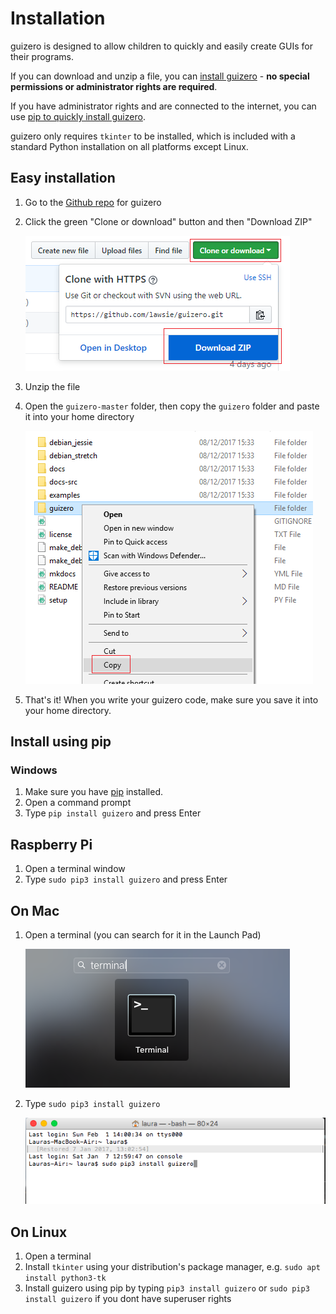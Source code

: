 # Installation

guizero is designed to allow children to quickly and easily create GUIs for their programs.

If you can download and unzip a file, you can [install guizero](#easy-installation) - **no special permissions or administrator rights are required**.

If you have administrator rights and are connected to the internet, you can use [pip to quickly install guizero](#install-using-pip).

guizero only requires `tkinter` to be installed, which is included with a standard Python installation on all platforms except Linux.

## Easy installation

1. Go to the [Github repo](https://github.com/lawsie/guizero) for guizero

2. Click the green "Clone or download" button and then "Download ZIP"

    ![Download the zip](images/download-zip.png)

3. Unzip the file

4. Open the `guizero-master` folder, then copy the `guizero` folder and paste it into your home directory

    ![Copy the guizero folder](images/copy-guizero.png)

5. That's it! When you write your guizero code, make sure you save it into your home directory.

## Install using pip

### Windows

1. Make sure you have [pip](https://projects.raspberrypi.org/en/projects/using-pip-on-windows) installed.
2. Open a command prompt
3. Type `pip install guizero` and press Enter

## Raspberry Pi

1. Open a terminal window
2. Type `sudo pip3 install guizero` and press Enter

## On Mac
1. Open a terminal (you can search for it in the Launch Pad)

    ![Mac terminal](images/mac-terminal.png)

2. Type `sudo pip3 install guizero`

    ![Mac install screenshot](images/mac-install.png)

## On Linux

1. Open a terminal
2. Install `tkinter` using your distribution's package manager, e.g. `sudo apt install python3-tk`
3. Install guizero using pip by typing `pip3 install guizero` or `sudo pip3 install guizero` if you dont have superuser rights
